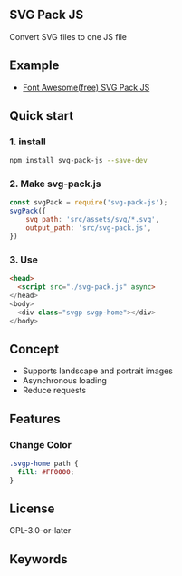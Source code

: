 ## SVG Pack JS

Convert SVG files to one JS file

## Example

- [Font Awesome(free) SVG Pack JS](https://github.com/wadadanet/svg-pack/tree/master/example/fontawesome)

## Quick start

### 1. install

```bash
npm install svg-pack-js --save-dev
```

### 2. Make svg-pack.js
``` js
const svgPack = require('svg-pack-js');
svgPack({
    svg_path: 'src/assets/svg/*.svg',
    output_path: 'src/svg-pack.js',
})
```

### 3. Use

``` html
<head>
  <script src="./svg-pack.js" async>
</head>
<body>
  <div class="svgp svgp-home"></div>
</body>
```

## Concept
- Supports landscape and portrait images
- Asynchronous loading
- Reduce requests

## Features

### Change Color

```css
.svgp-home path {
  fill: #FF0000;
}
```

## License

GPL-3.0-or-later

## Keywords
